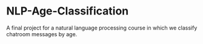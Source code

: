 # NLP-Age-Classification
A final project for a natural language processing course in which we classify chatroom messages by age.
